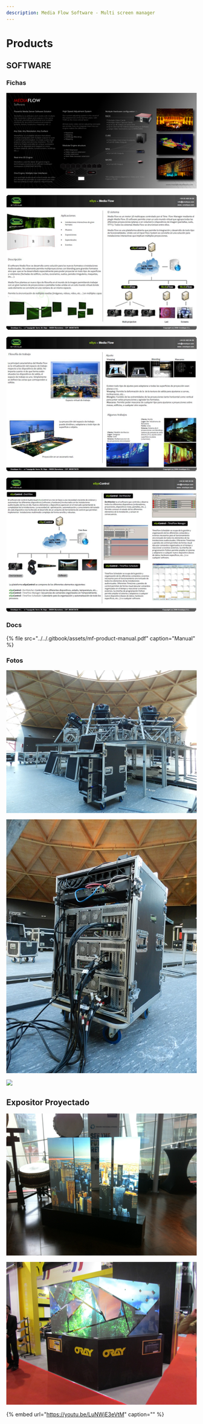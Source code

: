 ```yaml
---
description: Media Flow Software - Multi screen manager
---
```


# Products

## SOFTWARE

### Fichas

![](../../.gitbook/assets/mf-com-overview-face-a.jpg)

![](../../.gitbook/assets/mf-products-soft-ficha-1-.jpg)

![](../../.gitbook/assets/mf-products-soft-ficha-2-.jpg)

![](../../.gitbook/assets/mf-products-soft-ficha-3-.jpg)

### Docs

{% file src="../../.gitbook/assets/mf-product-manual.pdf" caption="Manual" %}

### Fotos

![](../../.gitbook/assets/mf-product-racks-2-.jpg)

![](../../.gitbook/assets/mf-product-racks-1-.jpg)

![](../../.gitbook/assets/mf-com-setups.jpg)

## Expositor Proyectado

![](../../.gitbook/assets/mf-product-expositor-panasonic-road-show.jpg)

![](../../.gitbook/assets/mf-2014-03-ise-adwindow.jpg)

{% embed url="https://youtu.be/LuNWjE3eVtM" caption="" %}

